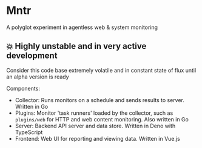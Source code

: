 # Mntr

A polyglot experiment in agentless web & system monitoring

## 💥 Highly unstable and in very active development

Consider this code base extremely volatile and in constant state of flux until an alpha version is ready

Components:

- Collector: Runs monitors on a schedule and sends results to server. Written in Go
- Plugins: Monitor 'task runners' loaded by the collector, such as `plugins/web` for HTTP and web content monitoring. Also written in Go
- Server: Backend API server and data store. Written in Deno with TypeScript
- Frontend: Web UI for reporting and viewing data. Written in Vue.js
